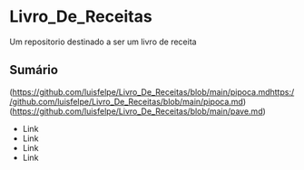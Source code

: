 # Livro_De_Receitas
Um repositorio destinado a ser um livro de receita
## Sumário
 (https://github.com/luisfelpe/Livro_De_Receitas/blob/main/pipoca.mdhttps://github.com/luisfelpe/Livro_De_Receitas/blob/main/pipoca.md)
  (https://github.com/luisfelpe/Livro_De_Receitas/blob/main/pave.md)
- Link
- Link
- Link
- Link
